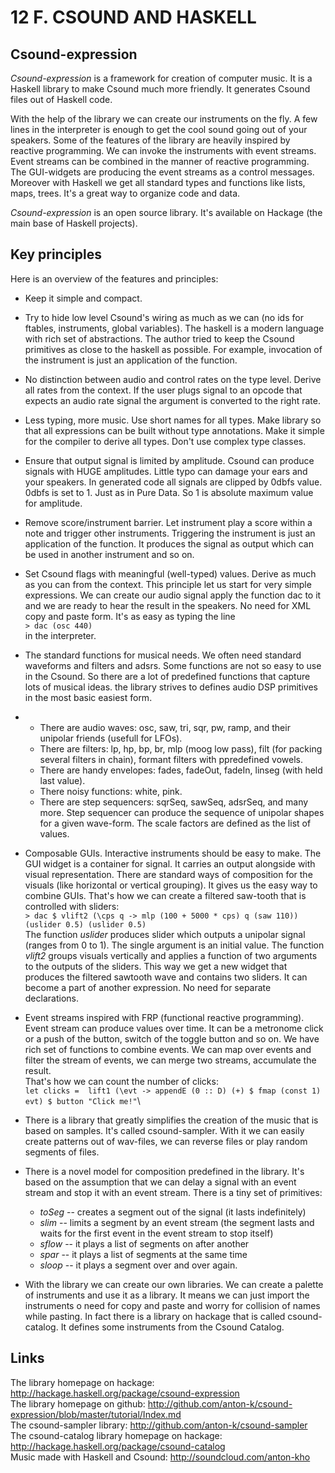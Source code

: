 12 F. CSOUND AND HASKELL
========================

Csound-expression
------------------

*Csound-expression* is a framework for creation of computer music. It is a Haskell library to make Csound much more friendly. It generates Csound files out of Haskell code.

With the help of the library we can create our instruments on the fly. A
few lines in the interpreter is enough to get the cool sound going out
of your speakers. Some of the features of the library are heavily
inspired by reactive programming. We can invoke the instruments with
event streams. Event streams can be combined in the manner of reactive
programming. The GUI-widgets are producing the event streams as a
control messages. Moreover with Haskell we get all standard types and
functions like lists, maps, trees. It's a great way to organize code
and data.

*Csound-expression* is an open source library. It's available on Hackage
(the main base of Haskell projects).


Key principles
--------------

Here is an overview of the features and principles:

-   Keep it simple and compact.
-   Try to hide low level Csound's wiring as much as we can (no ids for
    ftables, instruments, global variables). The haskell is a modern
    language with rich set of abstractions. The author tried to keep the
    Csound primitives as close to the haskell as possible. For example,
    invocation of the instrument is just an application of the function.
-   No distinction between audio and control rates on the type level.
    Derive all rates from the context. If the user plugs signal to an
    opcode that expects an audio rate signal the argument is converted
    to the right rate.
-   Less typing, more music. Use short names for all types. Make library
    so that all expressions can be built without type annotations. Make
    it simple for the compiler to derive all types. Don't use complex
    type classes.
-   Ensure that output signal is limited by amplitude. Csound can
    produce signals with HUGE amplitudes. Little typo can damage your
    ears and your speakers. In generated code all signals are clipped by
    0dbfs value. 0dbfs is set to 1. Just as in Pure Data. So 1 is
    absolute maximum value for amplitude.
-   Remove score/instrument barrier. Let instrument play a score within
    a note and trigger other instruments. Triggering the instrument is
    just an application of the function. It produces the signal as
    output which can be used in another instrument and so on.
-   Set Csound flags with meaningful (well-typed) values. Derive as much
    as you can from the context. This principle let us start for very
    simple expressions. We can create our audio signal apply the
    function dac to it and we are ready to hear the result in the
    speakers. No need for XML copy and paste form. It's as easy as
    typing the line\
        `> dac (osc 440)`\
    in the interpreter.
-   The standard functions for musical needs. We often need standard
    waveforms and filters and adsrs. Some functions are not so easy to
    use in the Csound. So there are a lot of predefined functions that
    capture lots of musical ideas. the library strives to defines audio
    DSP primitives in the most basic easiest form.
-   -   There are audio waves: osc, saw, tri, sqr, pw, ramp, and their
        unipolar friends (usefull for LFOs).
    -   There are filters: lp, hp, bp, br, mlp (moog low pass), filt
        (for packing several filters in chain), formant filters with
        ppredefined vowels.
    -   There are handy envelopes: fades, fadeOut, fadeIn, linseg (with
        held last value).
    -   There noisy functions: white, pink.
    -   There are step sequencers: sqrSeq, sawSeq, adsrSeq, and many
        more. Step sequencer can produce the sequence of unipolar shapes
        for a given wave-form. The scale factors are defined as the list
        of values.

-   Composable GUIs. Interactive instruments should be easy to make. The
    GUI widget is a container for signal. It carries an output alongside
    with visual representation. There are standard ways of composition
    for the visuals (like horizontal or vertical grouping). It gives us
    the easy way to combine GUIs. That's how we can create a filtered
    saw-tooth that is controlled with sliders:\
    `> dac $ vlift2 (\cps q -> mlp (100 + 5000 * cps) q (saw 110)) (uslider 0.5) (uslider 0.5)`\
    The function *uslider* produces slider which outputs a unipolar
    signal (ranges from 0 to 1). The single argument is an initial
    value. The function *vlift2* groups visuals vertically and applies a
    function of two arguments to the outputs of the sliders. This way we
    get a new widget that produces the filtered sawtooth wave and
    contains two sliders. It can become a part of another expression. No
    need for separate declarations.
-   Event streams inspired with FRP (functional reactive programming).
    Event stream can produce values over time. It can be a metronome
    click or a push of the button, switch of the toggle button and so
    on. We have rich set of functions to combine events. We can map over
    events and filter the stream of events, we can merge two streams,
    accumulate the result.\
    That\'s how we can count the number of clicks:\
    `let clicks =  lift1 (\evt -> appendE (0 :: D) (+) $ fmap (const 1) evt) $ button "Click me!"`\
-   There is a library that greatly simplifies the creation of the music
    that is based on samples. It's called csound-sampler. With it we
    can easily create patterns out of wav-files, we can reverse files or
    play random segments of files.
-   There is a novel model for composition predefined in the library.
    It's based on the assumption that we can delay a signal with an
    event stream and stop it with an event stream. There is a tiny set
    of primitives:
    - *toSeg* -- creates a segment out of the signal (it lasts indefinitely)
    - *slim*  -- limits a segment by an event stream (the segment lasts and
      waits for the first event in the event stream to stop itself)
    - *sflow* -- it plays a list of segments on after another
    - *spar*  -- it plays a list of segments at the same time
    - *sloop* -- it plays a segment over and over again.
-   With the library we can create our own libraries. We can create a
    palette  of instruments and use it as a library. It means we can
    just import the instruments o need for copy and paste and worry for
    collision of names while pasting. In fact there is a library on
    hackage that is called csound-catalog. It defines some instruments
    from the Csound Catalog.


Links
-----

The library homepage on hackage:
<http://hackage.haskell.org/package/csound-expression>\
The library homepage on github:
<http://github.com/anton-k/csound-expression/blob/master/tutorial/Index.md>\
The csound-sampler library: <http://github.com/anton-k/csound-sampler>\
The csound-catalog library homepage on hackage:
<http://hackage.haskell.org/package/csound-catalog>\
Music made with Haskell and Csound: <http://soundcloud.com/anton-kho>
